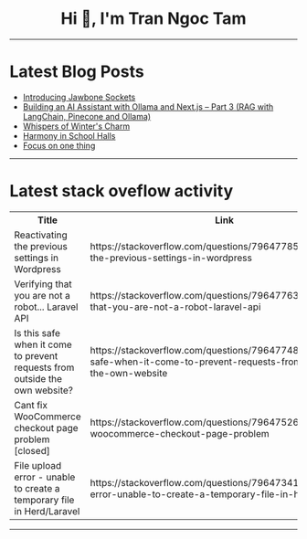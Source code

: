 <h1 align="center">Hi 👋, I'm Tran Ngoc Tam</h1>

---

# Latest Blog Posts 
<!-- BLOG-POST-LIST:START -->
- [Introducing Jawbone Sockets](https://dev.to/thebuzzsaw/introducing-jawbone-sockets-ah0)
- [Building an AI Assistant with Ollama and Next.js – Part 3 &lpar;RAG with LangChain, Pinecone and Ollama&rpar;](https://dev.to/abayomijohn273/building-an-ai-assistant-with-ollama-and-nextjs-part-3-rag-with-langchain-pinecone-and-ollama-dja)
- [Whispers of Winter&#39;s Charm](https://dev.to/palak_singla_ae13e55615a4/whispers-of-winters-charm-159h)
- [Harmony in School Halls](https://dev.to/palak_singla_ae13e55615a4/harmony-in-school-halls-49a2)
- [Focus on one thing](https://dev.to/danytulumidis/focus-on-one-thing-2o1n)
<!-- BLOG-POST-LIST:END -->

---

# Latest stack oveflow activity
<table>
  <tr><th>Title</th><th>Link</th></tr>
  <!-- STACKOVERFLOW:START --><tr><td>Reactivating the previous settings in Wordpress</td><td>https://stackoverflow.com/questions/79647785/reactivating-the-previous-settings-in-wordpress</td></tr><tr><td>Verifying that you are not a robot... Laravel API</td><td>https://stackoverflow.com/questions/79647763/verifying-that-you-are-not-a-robot-laravel-api</td></tr><tr><td>Is this safe when it come to prevent requests from outside the own website?</td><td>https://stackoverflow.com/questions/79647748/is-this-safe-when-it-come-to-prevent-requests-from-outside-the-own-website</td></tr><tr><td>Cant fix WooCommerce checkout page problem [closed]</td><td>https://stackoverflow.com/questions/79647526/cant-fix-woocommerce-checkout-page-problem</td></tr><tr><td>File upload error - unable to create a temporary file in Herd/Laravel</td><td>https://stackoverflow.com/questions/79647341/file-upload-error-unable-to-create-a-temporary-file-in-herd-laravel</td></tr><!-- STACKOVERFLOW:END -->
</table>

---


